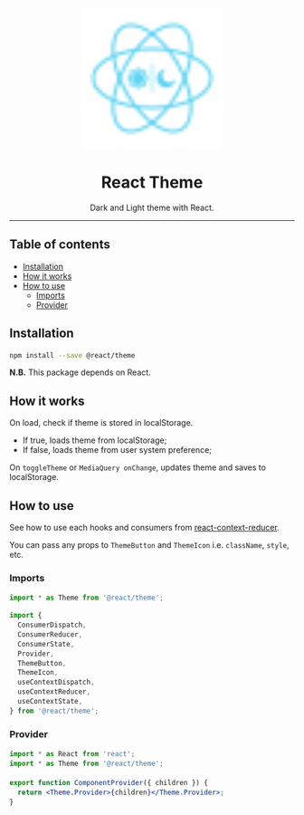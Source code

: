 <div align="center">
    <img
        alt="react theme logo"
        height="250"
        src="logo.svg"
        width="250"
    />
    <h1>
        React Theme
    </h1>
    <p>
        Dark and Light theme with React.
    </p>
</div>

<hr>

## Table of contents

- [Installation](#installation)
- [How it works](#how-it-works)
- [How to use](#how-to-use)
  - [Imports](#imports)
  - [Provider](#provider)

## Installation

```bash
npm install --save @react/theme
```

**N.B.** This package depends on React.

## How it works

On load, check if theme is stored in localStorage.

- If true, loads theme from localStorage;
- If false, loads theme from user system preference;

On `toggleTheme` or `MediaQuery onChange`, updates theme and saves to localStorage.

## How to use

See how to use each hooks and consumers from [react-context-reducer](../context-reducer/README.md).

You can pass any props to `ThemeButton` and `ThemeIcon` i.e. `className`, `style`, etc.

### Imports

```jsx
import * as Theme from '@react/theme';
```

```jsx
import {
  ConsumerDispatch,
  ConsumerReducer,
  ConsumerState,
  Provider,
  ThemeButton,
  ThemeIcon,
  useContextDispatch,
  useContextReducer,
  useContextState,
} from '@react/theme';
```

### Provider

```jsx
import * as React from 'react';
import * as Theme from '@react/theme';

export function ComponentProvider({ children }) {
  return <Theme.Provider>{children}</Theme.Provider>;
}
```
